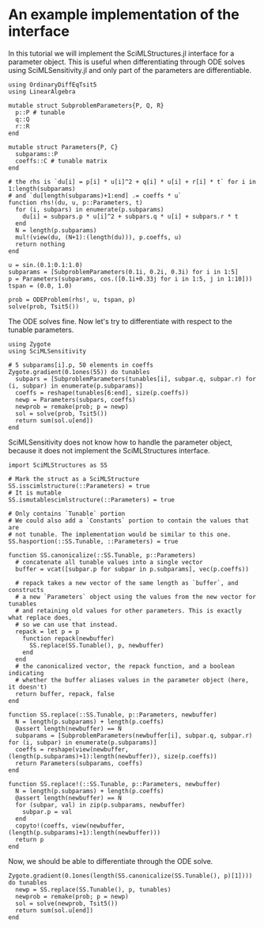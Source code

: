 # An example implementation of the interface

In this tutorial we will implement the SciMLStructures.jl interface for a parameter
object. This is useful when differentiating through ODE solves using SciMLSensitivity.jl
and only part of the parameters are differentiable.

```@example
using OrdinaryDiffEqTsit5
using LinearAlgebra

mutable struct SubproblemParameters{P, Q, R}
  p::P # tunable
  q::Q
  r::R
end

mutable struct Parameters{P, C}
  subparams::P
  coeffs::C # tunable matrix
end

# the rhs is `du[i] = p[i] * u[i]^2 + q[i] * u[i] + r[i] * t` for i in 1:length(subparams)
# and `du[length(subparams)+1:end] .= coeffs * u`
function rhs!(du, u, p::Parameters, t)
  for (i, subpars) in enumerate(p.subparams)
    du[i] = subpars.p * u[i]^2 + subpars.q * u[i] + subpars.r * t
  end
  N = length(p.subparams)
  mul!(view(du, (N+1):(length(du))), p.coeffs, u)
  return nothing
end

u = sin.(0.1:0.1:1.0)
subparams = [SubproblemParameters(0.1i, 0.2i, 0.3i) for i in 1:5]
p = Parameters(subparams, cos.([0.1i+0.33j for i in 1:5, j in 1:10]))
tspan = (0.0, 1.0)

prob = ODEProblem(rhs!, u, tspan, p)
solve(prob, Tsit5())
```

The ODE solves fine. Now let's try to differentiate with respect to the tunable parameters.

```@example
using Zygote
using SciMLSensitivity

# 5 subparams[i].p, 50 elements in coeffs
Zygote.gradient(0.1ones(55)) do tunables
  subpars = [SubproblemParameters(tunables[i], subpar.q, subpar.r) for (i, subpar) in enumerate(p.subparams)]
  coeffs = reshape(tunables[6:end], size(p.coeffs))
  newp = Parameters(subpars, coeffs)
  newprob = remake(prob; p = newp)
  sol = solve(prob, Tsit5())
  return sum(sol.u[end])
end
```

SciMLSensitivity does not know how to handle the parameter object, because it does not
implement the SciMLStructures interface.

```@example
import SciMLStructures as SS

# Mark the struct as a SciMLStructure
SS.isscimlstructure(::Parameters) = true
# It is mutable
SS.ismutablescimlstructure(::Parameters) = true

# Only contains `Tunable` portion
# We could also add a `Constants` portion to contain the values that are
# not tunable. The implementation would be similar to this one.
SS.hasportion(::SS.Tunable, ::Parameters) = true

function SS.canonicalize(::SS.Tunable, p::Parameters)
  # concatenate all tunable values into a single vector
  buffer = vcat([subpar.p for subpar in p.subparams], vec(p.coeffs))

  # repack takes a new vector of the same length as `buffer`, and constructs
  # a new `Parameters` object using the values from the new vector for tunables
  # and retaining old values for other parameters. This is exactly what replace does,
  # so we can use that instead.
  repack = let p = p
    function repack(newbuffer)
      SS.replace(SS.Tunable(), p, newbuffer)
    end
  end
  # the canonicalized vector, the repack function, and a boolean indicating
  # whether the buffer aliases values in the parameter object (here, it doesn't)
  return buffer, repack, false
end

function SS.replace(::SS.Tunable, p::Parameters, newbuffer)
  N = length(p.subparams) + length(p.coeffs)
  @assert length(newbuffer) == N
  subparams = [SubproblemParameters(newbuffer[i], subpar.q, subpar.r) for (i, subpar) in enumerate(p.subparams)]
  coeffs = reshape(view(newbuffer, (length(p.subparams)+1):length(newbuffer)), size(p.coeffs))
  return Parameters(subparams, coeffs)
end

function SS.replace!(::SS.Tunable, p::Parameters, newbuffer)
  N = length(p.subparams) + length(p.coeffs)
  @assert length(newbuffer) == N
  for (subpar, val) in zip(p.subparams, newbuffer)
    subpar.p = val
  end
  copyto!(coeffs, view(newbuffer, (length(p.subparams)+1):length(newbuffer)))
  return p
end
```

Now, we should be able to differentiate through the ODE solve.

```@example
Zygote.gradient(0.1ones(length(SS.canonicalize(SS.Tunable(), p)[1]))) do tunables
  newp = SS.replace(SS.Tunable(), p, tunables)
  newprob = remake(prob; p = newp)
  sol = solve(newprob, Tsit5())
  return sum(sol.u[end])
end
```
